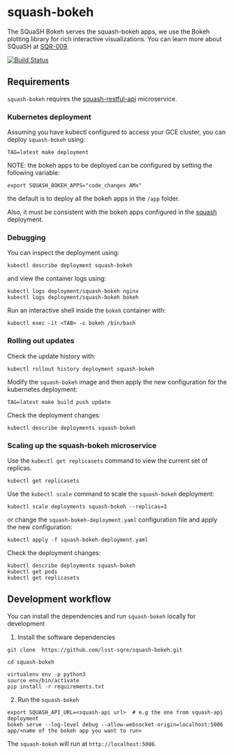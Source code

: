 # squash-bokeh

The SQuaSH Bokeh serves the squash-bokeh apps, we use the Bokeh plotting library for rich interactive visualizations. You can learn more about SQuaSH at [SQR-009](https://sqr-009.lsst.io).

[![Build Status](https://travis-ci.org/lsst-sqre/squash-bokeh.svg?branch=master)](https://travis-ci.org/lsst-sqre/squash-bokeh)

## Requirements 

`squash-bokeh` requires the [squash-restful-api](https://github.com/lsst-sqre/squash-restful-api) microservice.

### Kubernetes deployment

Assuming you have kubectl configured to access your GCE cluster, you can deploy `squash-bokeh` using:

```
TAG=latest make deployment
```

NOTE: the bokeh apps to be deployed can be configured by setting the following variable:
```
export SQUASH_BOKEH_APPS="code_changes AMx"
```
the default is to deploy all the bokeh apps in the `/app` folder.

Also, it must be consistent with the bokeh apps configured in the [squash](https://github.com/lsst-sqre/squash) deployment.


### Debugging

You can inspect the deployment using:

```
kubectl describe deployment squash-bokeh
```

and view the container logs using:

```
kubectl logs deployment/squash-bokeh nginx
kubectl logs deployment/squash-bokeh bokeh
```

Run an interactive shell inside the `bokeh` container with:

```
kubectl exec -it <TAB> -c bokeh /bin/bash
```

### Rolling out updates

Check the update history with:

```
kubectl rollout history deployment squash-bokeh
```

Modify the `squash-bokeh` image and then apply the new configuration for the kubernetes deployment:

```
TAG=latest make build push update
```

Check the deployment changes:

```
kubectl describe deployments squash-bokeh
```

### Scaling up the squash-bokeh microservice

Use the `kubectl get replicasets` command to view the current set of replicas.

```
kubectl get replicasets
```

Use the `kubectl scale` command to scale the `squash-bokeh` deployment:

```
kubectl scale deployments squash-bokeh --replicas=3
```

or change the `squash-bokeh-deployment.yaml` configuration file and apply the new configuration:

```
kubectl apply -f squash-bokeh-deployment.yaml
```

Check the deployment changes:

```
kubectl describe deployments squash-bokeh
kubectl get pods
kubectl get replicasets
```

## Development workflow


You can install the dependencies and run `squash-bokeh` locally for development

1. Install the software dependencies
```
git clone  https://github.com/lsst-sqre/squash-bokeh.git

cd squash-bokeh

virtualenv env -p python3
source env/bin/activate
pip install -r requirements.txt
```

2. Run the `squash-bokeh`

```
export SQUASH_API_URL=<squash-api url>  # e.g the one from squash-api deployment
bokeh serve --log-level debug --allow-websocket-origin=localhost:5006 app/<name of the bokeh app you want to run>
```

The `squash-bokeh` will run at `http://localhost:5006`.
